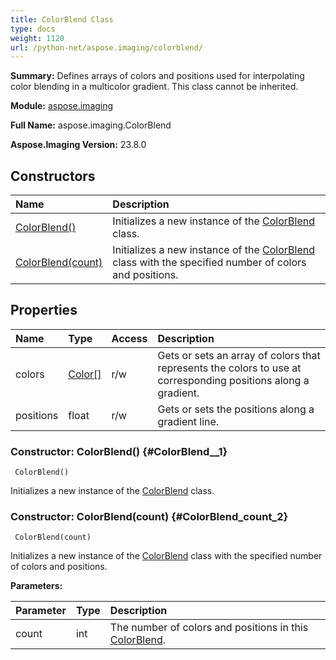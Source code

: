 ```yaml
---
title: ColorBlend Class
type: docs
weight: 1120
url: /python-net/aspose.imaging/colorblend/
---
```


**Summary:** Defines arrays of colors and positions used for interpolating color blending in a multicolor gradient. This class cannot be inherited.

**Module:** [aspose.imaging](/imaging/python-net/aspose.imaging/)

**Full Name:** aspose.imaging.ColorBlend

**Aspose.Imaging Version:** 23.8.0

## **Constructors**
| **Name** | **Description** |
| :- | :- |
| [ColorBlend()](#ColorBlend__1) | Initializes a new instance of the [ColorBlend](/imaging/python-net/aspose.imaging/colorblend/) class. |
| [ColorBlend(count)](#ColorBlend_count_2) | Initializes a new instance of the [ColorBlend](/imaging/python-net/aspose.imaging/colorblend/) class with the specified number of colors and positions. |
## **Properties**
| **Name** | **Type** | **Access** | **Description** |
| :- | :- | :- | :- |
| colors | [Color[]](/imaging/python-net/aspose.imaging/color) | r/w | Gets or sets an array of colors that represents the colors to use at corresponding positions along a gradient. |
| positions | float | r/w | Gets or sets the positions along a gradient line. |


### Constructor: ColorBlend() {#ColorBlend__1}


```
 ColorBlend() 
```

Initializes a new instance of the [ColorBlend](/imaging/python-net/aspose.imaging/colorblend/) class.

### Constructor: ColorBlend(count) {#ColorBlend_count_2}


```
 ColorBlend(count) 
```

Initializes a new instance of the [ColorBlend](/imaging/python-net/aspose.imaging/colorblend/) class with the specified number of colors and positions.

**Parameters:**

| Parameter | Type | Description |
| :- | :- | :- |
| count | int | The number of colors and positions in this [ColorBlend](/imaging/python-net/aspose.imaging/colorblend/). |

